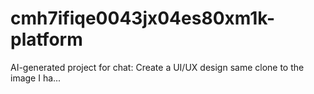 # cmh7ifiqe0043jx04es80xm1k-platform
AI-generated project for chat: Create a UI/UX design same clone to the image I ha...
